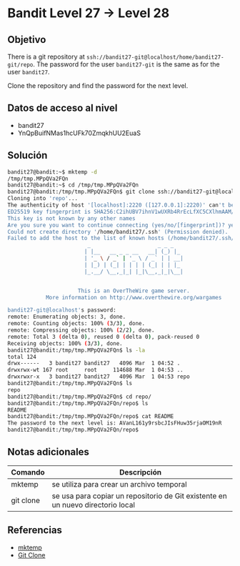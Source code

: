 # Bandit Level 27 → Level 28


## Objetivo
There is a git repository at `ssh://bandit27-git@localhost/home/bandit27-git/repo`. The password for the user `bandit27-git` is the same as for the user `bandit27`.

Clone the repository and find the password for the next level.

## Datos de acceso al nivel 
- bandit27
- YnQpBuifNMas1hcUFk70ZmqkhUU2EuaS

## Solución
``` bash
bandit27@bandit:~$ mktemp -d
/tmp/tmp.MPpQVa2FQn
bandit27@bandit:~$ cd /tmp/tmp.MPpQVa2FQn
bandit27@bandit:/tmp/tmp.MPpQVa2FQn$ git clone ssh://bandit27-git@localhost:2220/home/bandit27-git/repo
Cloning into 'repo'...
The authenticity of host '[localhost]:2220 ([127.0.0.1]:2220)' can't be established.
ED25519 key fingerprint is SHA256:C2ihUBV7ihnV1wUXRb4RrEcLfXC5CXlhmAAM/urerLY.
This key is not known by any other names
Are you sure you want to continue connecting (yes/no/[fingerprint])? yes
Could not create directory '/home/bandit27/.ssh' (Permission denied).
Failed to add the host to the list of known hosts (/home/bandit27/.ssh/known_hosts).
                         _                     _ _ _
                        | |__   __ _ _ __   __| (_) |_
                        | '_ \ / _` | '_ \ / _` | | __|
                        | |_) | (_| | | | | (_| | | |_
                        |_.__/ \__,_|_| |_|\__,_|_|\__|


                      This is an OverTheWire game server.
            More information on http://www.overthewire.org/wargames

bandit27-git@localhost's password:
remote: Enumerating objects: 3, done.
remote: Counting objects: 100% (3/3), done.
remote: Compressing objects: 100% (2/2), done.
remote: Total 3 (delta 0), reused 0 (delta 0), pack-reused 0
Receiving objects: 100% (3/3), done.
bandit27@bandit:/tmp/tmp.MPpQVa2FQn$ ls -la
total 124
drwx------   3 bandit27 bandit27   4096 Mar  1 04:52 .
drwxrwx-wt 167 root     root     114688 Mar  1 04:53 ..
drwxrwxr-x   3 bandit27 bandit27   4096 Mar  1 04:53 repo
bandit27@bandit:/tmp/tmp.MPpQVa2FQn$ ls
repo
bandit27@bandit:/tmp/tmp.MPpQVa2FQn$ cd repo/
bandit27@bandit:/tmp/tmp.MPpQVa2FQn/repo$ ls
README
bandit27@bandit:/tmp/tmp.MPpQVa2FQn/repo$ cat README
The password to the next level is: AVanL161y9rsbcJIsFHuw35rjaOM19nR
bandit27@bandit:/tmp/tmp.MPpQVa2FQn/repo$
```


## Notas adicionales
| Comando | Descripción |
|------ | -------------- |
| mktemp | se utiliza para crear un archivo temporal |
| git clone | se usa para copiar un repositorio de Git existente en un nuevo directorio local |

## Referencias
- [mktemp](https://www.w3big.com/es/linux/linux-comm-mktemp.html#gsc.tab=0)
- [Git Clone](https://www.gitkraken.com/learn/git/git-clone#:~:text=Git%20clone%20is%20used%20to,checkout%20an%20initial%20branch%20locally.)
